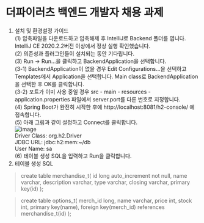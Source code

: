 # 더파이러츠 백엔드 개발자 채용 과제

1. 설치 및 환경설정 가이드  
(1) 압축파일을 다운로드하고 압축해제 후 IntelliJ로 Backend 폴더를 엽니다. IntelliJ CE 2020.2.2버전 이상에서 정상 실행 확인했습니다.  
(2) 의존성과 플러그인들이 설치되는 동안 기다립니다.  
(3) Run -> Run...을 클릭하고 BackendApplication을 선택합니다.  
(3-1) BackendApplication이 없을 경우 Edit Configurations...을 선택하고 Templates에서 Application을 선택합니다. Main class로 BackendApplication을 선택한 후 OK를 클릭합니다.  
(3-2) 포트가 이미 사용 중일 경우 src - main - resources - application.properties 파일에서 server.port를 다른 번호로 지정합니다.  
(4) Spring Boot가 완전히 시작한 후에 http://localhost:8081/h2-console/ 에 접속합니다.  
(5) 아래 그림과 같이 설정하고 Connect를 클릭합니다.  
![image](https://user-images.githubusercontent.com/12444076/131545281-bd72b56e-35c4-498f-b796-bce00e3f99c4.png)  
Driver Class: org.h2.Driver  
JDBC URL: jdbc:h2:mem:~/db  
User Name: sa  
(6) 테이블 생성 SQL을 입력하고 Run을 클릭합니다.  
2. 테이블 생성 SQL
> create table merchandise_t(
  id long auto_increment not null,
  name varchar,
  description varchar,
  type varchar,
  closing varchar,
  primary key(id)
);

> create table options_t(
  merch_id long,
  name varchar,
  price int,
  stock int,
  primary key(name),
  foreign key(merch_id) references merchandise_t(id)
);

